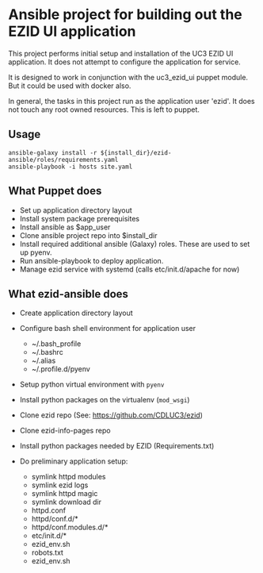 Ansible project for building out the EZID UI application
========================================================

This project performs initial setup and installation of the UC3 EZID UI application.
It does not attempt to configure the application for service.

It is designed to work in conjunction with the uc3_ezid_ui puppet module.
But it could be used with docker also.

In general, the tasks in this project run as the application user 'ezid'.  It does
not touch any root owned resources.  This is left to puppet.


Usage
-----

```
ansible-galaxy install -r ${install_dir}/ezid-ansible/roles/requirements.yaml
ansible-playbook -i hosts site.yaml
```

What Puppet does
----------------

- Set up application directory layout
- Install system package prerequisites
- Install ansible as $app_user
- Clone ansible project repo into $install_dir
- Install required additional ansible (Galaxy) roles.  These are used to set up pyenv.
- Run ansible-playbook to deploy application.
- Manage ezid service with systemd (calls etc/init.d/apache for now)


What ezid-ansible does
----------------------

- Create application directory layout
- Configure bash shell environment for application user

  - ~/.bash_profile
  - ~/.bashrc
  - ~/.alias
  - ~/.profile.d/pyenv

- Setup python virtual environment with `pyenv`
- Install python packages on the virtualenv (`mod_wsgi`)
- Clone ezid repo (See: https://github.com/CDLUC3/ezid)
- Clone ezid-info-pages repo
- Install python packages needed by EZID (Requirements.txt)
- Do preliminary application setup:

  - symlink httpd modules
  - symlink ezid logs
  - symlink httpd magic
  - symlink download dir
  - httpd.conf
  - httpd/conf.d/*
  - httpd/conf.modules.d/*
  - etc/init.d/*
  - ezid_env.sh
  - robots.txt
  - ezid_env.sh


